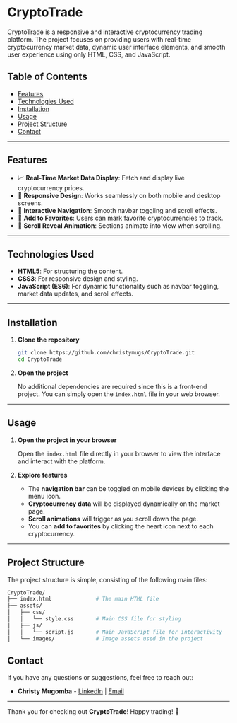 # CryptoTrade

CryptoTrade is a responsive and interactive cryptocurrency trading platform. The project focuses on providing users with real-time cryptocurrency market data, dynamic user interface elements, and smooth user experience using only HTML, CSS, and JavaScript.

## Table of Contents
- [Features](#features)
- [Technologies Used](#technologies-used)
- [Installation](#installation)
- [Usage](#usage)
- [Project Structure](#project-structure)
- [Contact](#contact)

---

## Features

- 📈 **Real-Time Market Data Display**: Fetch and display live cryptocurrency prices.
- 📱 **Responsive Design**: Works seamlessly on both mobile and desktop screens.
- 🧭 **Interactive Navigation**: Smooth navbar toggling and scroll effects.
- 💖 **Add to Favorites**: Users can mark favorite cryptocurrencies to track.
- 🎨 **Scroll Reveal Animation**: Sections animate into view when scrolling.

---

## Technologies Used

- **HTML5**: For structuring the content.
- **CSS3**: For responsive design and styling.
- **JavaScript (ES6)**: For dynamic functionality such as navbar toggling, market data updates, and scroll effects.

---

## Installation

1. **Clone the repository**

    ```bash
    git clone https://github.com/christymugs/CryptoTrade.git
    cd CryptoTrade
    ```

2. **Open the project**

   No additional dependencies are required since this is a front-end project. You can simply open the `index.html` file in your web browser.

---

## Usage

1. **Open the project in your browser**

   Open the `index.html` file directly in your browser to view the interface and interact with the platform.

2. **Explore features**

   - The **navigation bar** can be toggled on mobile devices by clicking the menu icon.
   - **Cryptocurrency data** will be displayed dynamically on the market page.
   - **Scroll animations** will trigger as you scroll down the page.
   - You can **add to favorites** by clicking the heart icon next to each cryptocurrency.

---

## Project Structure

The project structure is simple, consisting of the following main files:

```bash
CryptoTrade/
├── index.html              # The main HTML file
├── assets/
│   ├── css/
│   │   └── style.css       # Main CSS file for styling
│   ├── js/
│   │   └── script.js       # Main JavaScript file for interactivity
│   └── images/             # Image assets used in the project
```

## Contact

If you have any questions or suggestions, feel free to reach out:

- **Christy Mugomba** - [LinkedIn](https://www.linkedin.com/in/christy-mugomba) | [Email](mailto:christyrmugomba@gmail.com)

---

Thank you for checking out **CryptoTrade**! Happy trading! 🚀
